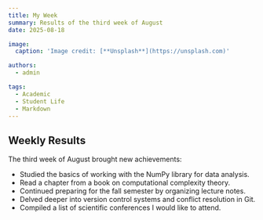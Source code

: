 ```yaml
---
title: My Week
summary: Results of the third week of August
date: 2025-08-18

image:
  caption: 'Image credit: [**Unsplash**](https://unsplash.com)'

authors:
  - admin

tags:
  - Academic
  - Student Life
  - Markdown
---
```


## Weekly Results  

The third week of August brought new achievements:  

- Studied the basics of working with the NumPy library for data analysis.  
- Read a chapter from a book on computational complexity theory.  
- Continued preparing for the fall semester by organizing lecture notes.  
- Delved deeper into version control systems and conflict resolution in Git.  
- Compiled a list of scientific conferences I would like to attend.  

